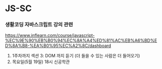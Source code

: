 # JS-SC
### 생활코딩 자바스크립트 강의 관련 
https://www.inflearn.com/course/javascript-%EC%9E%90%EB%B0%94%EC%8A%A4%ED%81%AC%EB%A6%BD%ED%8A%B8-%EA%B0%95%EC%A2%8C/dashboard


1. 1주차까지 섹션 3: DOM 까지 듣기 (더 들을 수 있는 사람은 더 들어오기)
2. 목요일(5월 19일) 18시 신공학관
